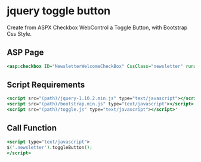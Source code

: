 # jquery toggle button
Create from ASPX Checkbox WebControl a Toggle Button, with Bootstrap Css Style.


## ASP Page
```asp
<asp:checkbox ID="NewsletterWelcomeCheckBox" CssClass="newsletter" runat="server"></asp:checkbox>
```
## Script Requirements
```asp
<script src="(path)/jquery-1.10.2.min.js" type="text/javascript"></script>
<script src="(path)/bootstrap.min.js" type="text/javascript"></script>
<script src="(path)/toggle.js" type="text/javascript"></script>'
```
## Call Function
```asp
<script type="text/javascript">
$('.newsletter').toggleButton(); 
</script>
```

